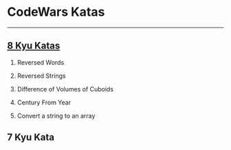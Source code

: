 # CodeWars Katas
-----------------

## [8 Kyu Katas](https://github.com/zoeking8/CodeWars/tree/master/src/CodeWars/8%20Kyu)
1) Reversed Words

2) Reversed Strings

3) Difference of Volumes of Cuboids

4) Century From Year

5) Convert a string to an array

## 7 Kyu Kata

